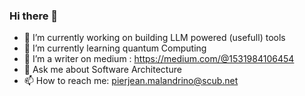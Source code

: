 ### Hi there 👋


- 🔭 I’m currently working on building LLM powered (usefull) tools
- 🌱 I’m currently learning quantum Computing
- 👯 I’m a writer on medium : https://medium.com/@1531984106454
- 💬 Ask me about Software Architecture
- 📫 How to reach me: pierjean.malandrino@scub.net

<!--
**pjmalandrino/pjmalandrino** is a ✨ _special_ ✨ repository because its `README.md` (this file) appears on your GitHub profile.

Here are some ideas to get you started:

-->
